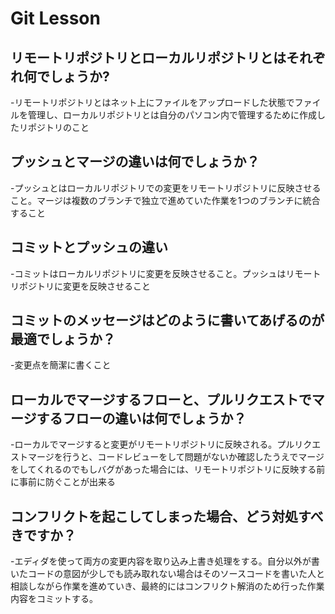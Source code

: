 # Git Lesson

## リモートリポジトリとローカルリポジトリとはそれぞれ何でしょうか?
-リモートリポジトリとはネット上にファイルをアップロードした状態でファイルを管理し、ローカルリポジトリとは自分のパソコン内で管理するために作成したリポジトリのこと



## プッシュとマージの違いは何でしょうか？
-プッシュとはローカルリポジトリでの変更をリモートリポジトリに反映させること。マージは複数のブランチで独立で進めていた作業を1つのブランチに統合すること


## コミットとプッシュの違い
-コミットはローカルリポジトリに変更を反映させること。プッシュはリモートリポジトリに変更を反映させること


## コミットのメッセージはどのように書いてあげるのが最適でしょうか？
-変更点を簡潔に書くこと


## ローカルでマージするフローと、プルリクエストでマージするフローの違いは何でしょうか？
-ローカルでマージすると変更がリモートリポジトリに反映される。プルリクエストマージを行うと、コードレビューをして問題がないか確認したうえでマージをしてくれるのでもしバグがあった場合には、リモートリポジトリに反映する前に事前に防ぐことが出来る


## コンフリクトを起こしてしまった場合、どう対処すべきですか？
-エディダを使って両方の変更内容を取り込み上書き処理をする。自分以外が書いたコードの意図が少しでも読み取れない場合はそのソースコードを書いた人と相談しながら作業を進めていき、最終的にはコンフリクト解消のため行った作業内容をコミットする。